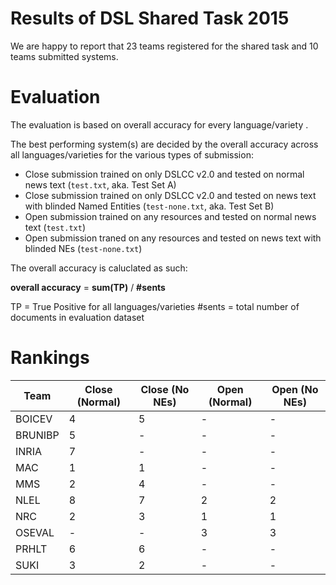 Results of DSL Shared Task 2015
====

We are happy to report that 23 teams registered for the shared task and 10 teams submitted systems.


Evaluation
=====

The evaluation is based on overall accuracy for every language/variety .

The best performing system(s) are decided by the overall accuracy across all languages/varieties for the various types of submission:
 - Close submission trained on only DSLCC v2.0 and tested on normal news text (`test.txt`, aka. Test Set A)
 - Close submission trained on only DSLCC v2.0 and tested on news text with blinded Named Entities (`test-none.txt`, aka. Test Set B)
 - Open submission trained on any resources and tested on normal news text (`test.txt`)
 - Open submission traned on any resources and tested on news text with blinded NEs (`test-none.txt`)
  
The overall accuracy is caluclated as such: 

**overall accuracy** = **sum(TP)** / **#sents** 

TP = True Positive for all languages/varieties 
#sents = total number of documents in evaluation dataset 



Rankings
====

Team | Close (Normal) | Close (No NEs) | Open (Normal)  | Open (No NEs)
-----|----------------|----------------|----------------|---------------
BOICEV | 4 | 5 | - | -
BRUNIBP | 5 | - | - | -
INRIA | 7 | - | - | -
MAC | 1 | 1 | - | -
MMS | 2 | 4 | - | -
NLEL | 8 | 7 | 2 | 2
NRC | 2 | 3 | 1 | 1
OSEVAL | - | - | 3 | 3
PRHLT | 6 | 6 | - | -
SUKI | 3 | 2 | - | -

